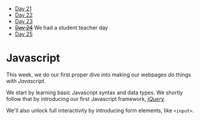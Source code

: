 * [Day 21](Day-21)
* [Day 22](Day-22)
* [Day 23](Day-23)
* ~~[Day 24](Day-24)~~ We had a student teacher day
* [Day 25](Day-25)

# Javascript

This week, we do our first proper dive into making our webpages *do* things with *Javascript*.

We start by learning basic Javascript syntax and data types. We shortly follow that by introducing our first Javascript framework, *[jQuery](http://jquery.com)*.

We'll also unlock full interactivity by introducing form elements, like `<input>`.